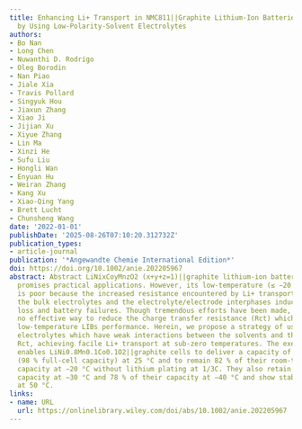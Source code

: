 ```yaml
---
title: Enhancing Li+ Transport in NMC811||Graphite Lithium-Ion Batteries at Low Temperatures
  by Using Low-Polarity-Solvent Electrolytes
authors:
- Bo Nan
- Long Chen
- Nuwanthi D. Rodrigo
- Oleg Borodin
- Nan Piao
- Jiale Xia
- Travis Pollard
- Singyuk Hou
- Jiaxun Zhang
- Xiao Ji
- Jijian Xu
- Xiyue Zhang
- Lin Ma
- Xinzi He
- Sufu Liu
- Hongli Wan
- Enyuan Hu
- Weiran Zhang
- Kang Xu
- Xiao-Qing Yang
- Brett Lucht
- Chunsheng Wang
date: '2022-01-01'
publishDate: '2025-08-26T07:10:20.312732Z'
publication_types:
- article-journal
publication: '*Angewandte Chemie International Edition*'
doi: https://doi.org/10.1002/anie.202205967
abstract: Abstract LiNixCoyMnzO2 (x+y+z=1)||graphite lithium-ion battery (LIB) chemistry
  promises practical applications. However, its low-temperature (≤ −20 °C) performance
  is poor because the increased resistance encountered by Li+ transport in and across
  the bulk electrolytes and the electrolyte/electrode interphases induces capacity
  loss and battery failures. Though tremendous efforts have been made, there is still
  no effective way to reduce the charge transfer resistance (Rct) which dominates
  low-temperature LIBs performance. Herein, we propose a strategy of using low-polarity-solvent
  electrolytes which have weak interactions between the solvents and the Li+ to reduce
  Rct, achieving facile Li+ transport at sub-zero temperatures. The exemplary electrolyte
  enables LiNi0.8Mn0.1Co0.1O2||graphite cells to deliver a capacity of ≈113 mAh g−1
  (98 % full-cell capacity) at 25 °C and to remain 82 % of their room-temperature
  capacity at −20 °C without lithium plating at 1/3C. They also retain 84 % of their
  capacity at −30 °C and 78 % of their capacity at −40 °C and show stable cycling
  at 50 °C.
links:
- name: URL
  url: https://onlinelibrary.wiley.com/doi/abs/10.1002/anie.202205967
---
```

